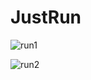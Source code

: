 # JustRun

![run1](https://user-images.githubusercontent.com/48593494/200681919-334c7160-52ed-45b4-afe2-c8b0de600c6e.png)

![run2](https://user-images.githubusercontent.com/48593494/200681929-5e9eae70-3ccb-42ed-b501-eab324179760.png)


































